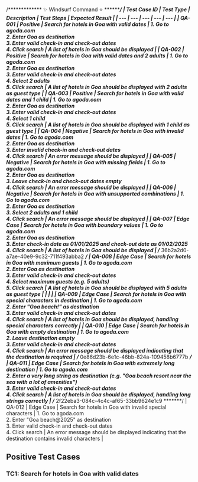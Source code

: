 /*************  ✨ Windsurf Command ⭐  *************/
| Test Case ID | Test Type | Description | Test Steps | Expected Result |
| --- | --- | --- | --- | --- |
| QA-001 | Positive | Search for hotels in Goa with valid dates | 1. Go to agoda.com <br> 2. Enter Goa as destination <br> 3. Enter valid check-in and check-out dates <br> 4. Click search | A list of hotels in Goa should be displayed |
| QA-002 | Positive | Search for hotels in Goa with valid dates and 2 adults | 1. Go to agoda.com <br> 2. Enter Goa as destination <br> 3. Enter valid check-in and check-out dates <br> 4. Select 2 adults <br> 5. Click search | A list of hotels in Goa should be displayed with 2 adults as guest type |
| QA-003 | Positive | Search for hotels in Goa with valid dates and 1 child | 1. Go to agoda.com <br> 2. Enter Goa as destination <br> 3. Enter valid check-in and check-out dates <br> 4. Select 1 child <br> 5. Click search | A list of hotels in Goa should be displayed with 1 child as guest type |
| QA-004 | Negative | Search for hotels in Goa with invalid dates | 1. Go to agoda.com <br> 2. Enter Goa as destination <br> 3. Enter invalid check-in and check-out dates <br> 4. Click search | An error message should be displayed |
| QA-005 | Negative | Search for hotels in Goa with missing fields | 1. Go to agoda.com <br> 2. Enter Goa as destination <br> 3. Leave check-in and check-out dates empty <br> 4. Click search | An error message should be displayed |
| QA-006 | Negative | Search for hotels in Goa with unsupported combinations | 1. Go to agoda.com <br> 2. Enter Goa as destination <br> 3. Select 2 adults and 1 child <br> 4. Click search | An error message should be displayed |
| QA-007 | Edge Case | Search for hotels in Goa with boundary values | 1. Go to agoda.com <br> 2. Enter Goa as destination <br> 3. Enter check-in date as 01/01/2025 and check-out date as 01/02/2025 <br> 4. Click search | A list of hotels in Goa should be displayed |
/*******  36b2a2d0-a7ae-40e9-9c32-711f493abba2  *******/    | QA-008 | Edge Case | Search for hotels in Goa with maximum guests | 1. Go to agoda.com <br> 2. Enter Goa as destination <br> 3. Enter valid check-in and check-out dates <br> 4. Select maximum guests (e.g. 5 adults) <br> 5. Click search | A list of hotels in Goa should be displayed with 5 adults as guest type |   |   |   |
| QA-009 | Edge Case | Search for hotels in Goa with special characters in destination | 1. Go to agoda.com <br> 2. Enter "Goa beach!" as destination <br> 3. Enter valid check-in and check-out dates <br> 4. Click search | A list of hotels in Goa should be displayed, handling special characters correctly |
| QA-010 | Edge Case | Search for hotels in Goa with empty destination | 1. Go to agoda.com <br> 2. Leave destination empty <br> 3. Enter valid check-in and check-out dates <br> 4. Click search | An error message should be displayed indicating that the destination is required |
/*******  0e86d23b-6e1c-46bb-824a-109458b6777b  *******/    | QA-011 | Edge Case | Search for hotels in Goa with extremely long destination | 1. Go to agoda.com <br> 2. Enter a very long string as destination (e.g. "Goa beach resort near the sea with a lot of amenities") <br> 3. Enter valid check-in and check-out dates <br> 4. Click search | A list of hotels in Goa should be displayed, handling long strings correctly |
/*******  2f22eba3-084c-4c4c-af65-33bb9624e1c9  *******/    | QA-012 | Edge Case | Search for hotels in Goa with invalid special characters | 1. Go to agoda.com <br> 2. Enter "Goa beach@2025" as destination <br> 3. Enter valid check-in and check-out dates <br> 4. Click search | An error message should be displayed indicating that the destination contains invalid characters |
## Positive Test Cases
### TC1: Search for hotels in Goa with valid dates      